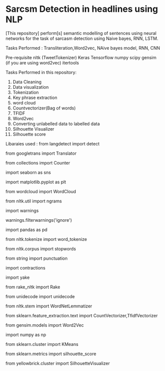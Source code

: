 # Sarcsm Detection in headlines using NLP

[This repository] perform[s] semantic modelling of sentences using neural networks for the task of sarcasm detection using Naive bayes, RNN, LSTM.

Tasks Performed : Transliteration,Word2vec, NAive bayes model, RNN, CNN

Pre-requisite nltk (TweetTokenizer) Keras Tensorflow numpy scipy gensim (if you are using word2vec) itertools

Tasks Performed in this repository:
 1) Data Cleaning
 2) Data visualization
 3) Tokenization
 4) Key phrase extraction
 5) word cloud
 6) Countvectorizer(Bag of words)
 7) TFIDF 
 8) Word2vec
 9) Converting unlabelled data to labelled data
 10) Silhouette Visualizer
 11) Silhouette score
 
 Libaraies used :
 from langdetect import detect

from googletrans import Translator

from collections import Counter

import seaborn as sns

import matplotlib.pyplot as plt

from wordcloud import WordCloud

from nltk.util import ngrams

import warnings

warnings.filterwarnings('ignore')

import pandas as pd

from nltk.tokenize import word_tokenize

from nltk.corpus import stopwords

from string import punctuation

import contractions

import yake

from rake_nltk import Rake

from unidecode import unidecode

from nltk.stem import WordNetLemmatizer

from sklearn.feature_extraction.text import CountVectorizer,TfidfVectorizer

from gensim.models import Word2Vec

import numpy as np

from sklearn.cluster import KMeans

from sklearn.metrics import silhouette_score

from yellowbrick.cluster import SilhouetteVisualizer
 



